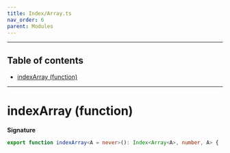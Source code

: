 ```yaml
---
title: Index/Array.ts
nav_order: 6
parent: Modules
---
```


---

<h2 class="text-delta">Table of contents</h2>

- [indexArray (function)](#indexarray-function)

---

# indexArray (function)

**Signature**

```ts
export function indexArray<A = never>(): Index<Array<A>, number, A> { ... }
```
